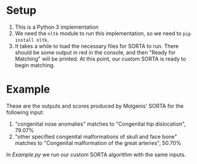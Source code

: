# Setup
1) This is a Python 3 implementation
2) We need the `nltk` module to run this implementation, so we need to `pip install nltk`.
3) It takes a while to load the necessary files for SORTA to run.
There should be some output in red in the console, and then "Ready for Matching"
will be printed. At this point, our custom SORTA is ready to begin matching.

# Example
These are the outputs and scores produced by Molgenis' SORTA for the following input:
1) "congenital nose anomalies" matches to "Congenital hip dislocation", 79.07%
2) "other specified congenital malformations of skull and face bone" matches to 
"Congenital malformation of the great arteries", 50.70%

In *Example.py* we run our custom SORTA algorithm with the same inputs.
